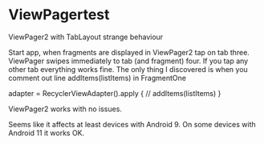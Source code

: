 # ViewPagertest
ViewPager2 with TabLayout strange behaviour 

Start app, when fragments are displayed in ViewPager2 tap on tab three. ViewPager swipes immediately to tab (and fragment) four. 
If you tap any other tab everything works fine. 
The only thing I discovered is when you comment out line addItems(listItems) in FragmentOne

adapter = RecyclerViewAdapter().apply {
 //   addItems(listItems)
}

ViewPager2 works with no issues.

Seems like it affects at least devices with Android 9. On some devices with Android 11 it works OK.
